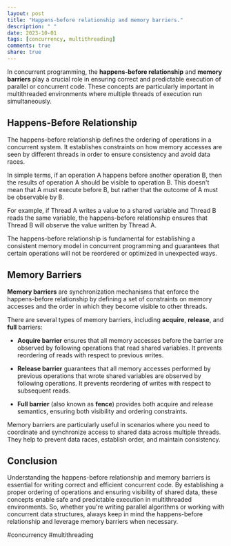 ```yaml
---
layout: post
title: "Happens-before relationship and memory barriers."
description: " "
date: 2023-10-01
tags: [concurrency, multithreading]
comments: true
share: true
---
```


In concurrent programming, the **happens-before relationship** and **memory barriers** play a crucial role in ensuring correct and predictable execution of parallel or concurrent code. These concepts are particularly important in multithreaded environments where multiple threads of execution run simultaneously.

## Happens-Before Relationship

The happens-before relationship defines the ordering of operations in a concurrent system. It establishes constraints on how memory accesses are seen by different threads in order to ensure consistency and avoid data races.

In simple terms, if an operation A happens before another operation B, then the results of operation A should be visible to operation B. This doesn't mean that A must execute before B, but rather that the outcome of A must be observable by B.

For example, if Thread A writes a value to a shared variable and Thread B reads the same variable, the happens-before relationship ensures that Thread B will observe the value written by Thread A.

The happens-before relationship is fundamental for establishing a consistent memory model in concurrent programming and guarantees that certain operations will not be reordered or optimized in unexpected ways.

## Memory Barriers

**Memory barriers** are synchronization mechanisms that enforce the happens-before relationship by defining a set of constraints on memory accesses and the order in which they become visible to other threads.

There are several types of memory barriers, including **acquire**, **release**, and **full** barriers:

- **Acquire barrier** ensures that all memory accesses before the barrier are observed by following operations that read shared variables. It prevents reordering of reads with respect to previous writes.

- **Release barrier** guarantees that all memory accesses performed by previous operations that wrote shared variables are observed by following operations. It prevents reordering of writes with respect to subsequent reads.

- **Full barrier** (also known as **fence**) provides both acquire and release semantics, ensuring both visibility and ordering constraints.

Memory barriers are particularly useful in scenarios where you need to coordinate and synchronize access to shared data across multiple threads. They help to prevent data races, establish order, and maintain consistency.

## Conclusion

Understanding the happens-before relationship and memory barriers is essential for writing correct and efficient concurrent code. By establishing a proper ordering of operations and ensuring visibility of shared data, these concepts enable safe and predictable execution in multithreaded environments. So, whether you're writing parallel algorithms or working with concurrent data structures, always keep in mind the happens-before relationship and leverage memory barriers when necessary.

#concurrency #multithreading